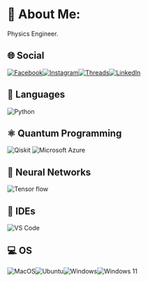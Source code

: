 # 👀 About Me:

Physics Engineer.

## 🌐 Social

[![Facebook](https://img.shields.io/badge/Facebook-1877F2?style=for-the-badge&logo=facebook&logoColor=white)](https://www.facebook.com/share/MQWA1esg6Ls3N5tC/)[![Instagram](https://img.shields.io/badge/Instagram-E4405F?style=for-the-badge&logo=instagram&logoColor=white)](https://instagram.com/ejponce0)[![Threads](https://img.shields.io/badge/Threads-000000?style=for-the-badge&logo=Threads&logoColor=white)](https://www.threads.net/@ejponce0?xmt=AQGzc7JJVvDbEQPKzPaFtfSx5COPNhwqkcVyGcwWaTRwEy4)[![LinkedIn](https://img.shields.io/badge/LinkedIn-0077B5?style=for-the-badge&logo=linkedin&logoColor=white)](https://www.linkedin.com/in/ejponce0?utm_source=share&utm_campaign=share_via&utm_content=profile&utm_medium=android_app)

## 💬 Languages

![Python](https://img.shields.io/badge/Python-FFD43B?style=for-the-badge&logo=python&logoColor=blue)

## ⚛️ Quantum Programming

![Qiskit](https://img.shields.io/badge/Qiskit-%236929C4.svg?style=for-the-badge&logo=Qiskit&logoColor=white) ![Microsoft Azure](https://img.shields.io/badge/microsoft%20azure-0089D6?style=for-the-badge&logo=microsoft-azure&logoColor=white)

## 🧠 Neural Networks

![Tensor flow](https://img.shields.io/badge/TensorFlow-FF6F00?style=for-the-badge&logo=tensorflow&logoColor=white)

## 📝 IDEs

![VS Code](https://img.shields.io/badge/Visual_Studio_Code-0078D4?style=for-the-badge&logo=visual%20studio%20code&logoColor=white)

## 💻 OS

![MacOS](https://img.shields.io/badge/mac%20os-000000?style=for-the-badge&logo=apple&logoColor=white)![Ubuntu](https://img.shields.io/badge/Ubuntu-E95420?style=for-the-badge&logo=ubuntu&logoColor=white)![Windows](https://img.shields.io/badge/Windows-0078D6?style=for-the-badge&logo=windows&logoColor=white)![Windows 11](https://img.shields.io/badge/Windows_11-0078d4?style=for-the-badge&logo=windows-11&logoColor=white)